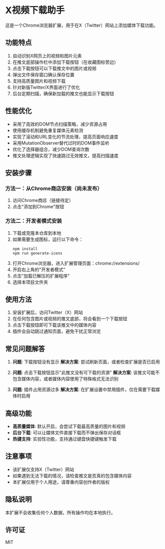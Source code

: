 # X视频下载助手

这是一个Chrome浏览器扩展，用于在X（Twitter）网站上添加媒体下载功能。

## 功能特点

1. 自动识别X网页上的视频和图片元素
2. 在推文底部操作栏中添加下载按钮（在收藏图标旁边）
3. 点击下载按钮可以下载推文中的图片或视频
4. 弹出文件保存窗口确认保存位置
5. 支持高质量图片和视频下载
6. 针对新版Twitter/X界面进行了优化
7. 后台定期扫描，确保新加载的推文也能显示下载按钮

## 性能优化

- 采用了高效的DOM节点扫描策略，减少资源占用
- 使用缓存机制避免重复媒体元素检测
- 实现了滚动和URL变化的节流处理，提高页面响应速度
- 采用MutationObserver替代过时的DOM事件监听
- 优化了选择器组合，减少DOM查询次数
- 推文处理逻辑实现了快速跳过无效推文，提高扫描速度

## 安装步骤

### 方法一：从Chrome商店安装（尚未发布）

1. 访问Chrome商店（链接待定）
2. 点击"添加到Chrome"按钮

### 方法二：开发者模式安装

1. 下载或克隆本仓库到本地
2. 如果需要生成图标，运行以下命令：
   ```
   npm install
   npm run generate-icons
   ```
3. 打开Chrome浏览器，进入扩展管理页面：chrome://extensions/
4. 开启右上角的"开发者模式"
5. 点击"加载已解压的扩展程序"
6. 选择本项目文件夹

## 使用方法

1. 安装扩展后，访问Twitter（X）网站
2. 在任何包含图片或视频的推文底部，将会看到一个下载按钮
3. 点击下载按钮即可下载该推文中的媒体内容
4. 插件会自动跳过通知页面，避免干扰正常浏览

## 常见问题解答

1. **问题**: 下载按钮没有显示
   **解决方案**: 尝试刷新页面，或者检查扩展是否已启用

2. **问题**: 点击下载按钮显示"此推文没有可下载的资源"
   **解决方案**: 该推文可能不包含媒体内容，或者媒体内容使用了特殊格式无法识别

3. **问题**: 插件占用资源过多
   **解决方案**: 在扩展设置中禁用插件，仅在需要下载媒体时启用

## 高级功能

- **高质量媒体**: 默认开启，会尝试下载最高质量的图片和视频
- **后台下载**: 可以让媒体文件直接下载而不弹出保存对话框
- **热键支持**: 实验性功能，支持通过键盘快捷键触发下载

## 注意事项

- 该扩展仅支持X（Twitter）网站
- 如果遇到无法下载的情况，请检查推文是否真的包含媒体内容
- 本扩展仅用于个人用途，请尊重内容创作者的版权

## 隐私说明

本扩展不会收集任何个人数据，所有操作均在本地执行。

## 许可证

MIT 